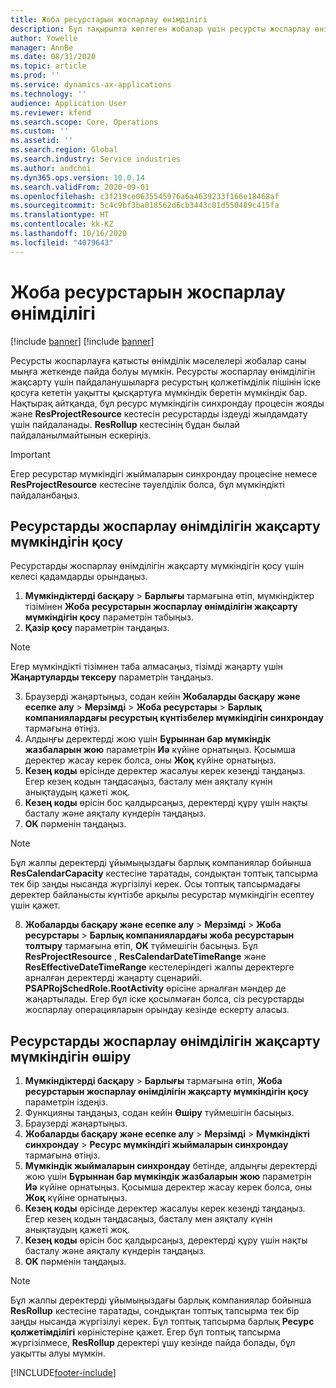 ```yaml
---
title: Жоба ресурстарын жоспарлау өнімділігі
description: Бұл тақырыпта көптеген жобалар үшін ресурсты жоспарлау өнімділігін жақсарту туралы ақпарат берілген.
author: Yowelle
manager: AnnBe
ms.date: 08/31/2020
ms.topic: article
ms.prod: ''
ms.service: dynamics-ax-applications
ms.technology: ''
audience: Application User
ms.reviewer: kfend
ms.search.scope: Core, Operations
ms.custom: ''
ms.assetid: ''
ms.search.region: Global
ms.search.industry: Service industries
ms.author: andchoi
ms.dyn365.ops.version: 10.0.14
ms.search.validFrom: 2020-09-01
ms.openlocfilehash: c3f219ce0635545976a6a4639233f166e18468af
ms.sourcegitcommit: 5c4c9bf3ba018562d6cb3443c01d550489c415fa
ms.translationtype: HT
ms.contentlocale: kk-KZ
ms.lasthandoff: 10/16/2020
ms.locfileid: "4079643"
---
```

# <a name="project-resource-scheduling-performance"></a>Жоба ресурстарын жоспарлау өнімділігі

[!include [banner](../includes/banner.md)]
[!include [banner](../includes/preview-banner.md)]


Ресурсты жоспарлауға қатысты өнімділік мәселелері жобалар саны мыңға жеткенде пайда болуы мүмкін. Ресурсты жоспарлау өнімділігін жақсарту үшін пайдаланушыларға ресурстың қолжетімділік пішінін іске қосуға кететін уақытты қысқартуға мүмкіндік беретін мүмкіндік бар. Нақтырақ айтқанда, бұл ресурс мүмкіндігін синхрондау процесін жояды және **ResProjectResource** кестесін ресурстарды іздеуді жылдамдату үшін пайдаланады. **ResRollup** кестесінің бұдан былай пайдаланылмайтынын ескеріңіз.

> [!IMPORTANT]
> Егер ресурстар мүмкіндігі жыймаларын синхрондау процесіне немесе **ResProjectResource** кестесіне тәуелділік болса, бұл мүмкіндікті пайдаланбаңыз.

## <a name="enable-resource-scheduling-performance-enhancement"></a>Ресурстарды жоспарлау өнімділігін жақсарту мүмкіндігін қосу
Ресурстарды жоспарлау өнімділігін жақсарту мүмкіндігін қосу үшін келесі қадамдарды орындаңыз.

1. **Мүмкіндіктерді басқару** > **Барлығы** тармағына өтіп, мүмкіндіктер тізімінен **Жоба ресурстарын жоспарлау өнімділігін жақсарту мүмкіндігін қосу** параметрін табыңыз.
2. **Қазір қосу** параметрін таңдаңыз.

> [!NOTE]
> Егер мүмкіндікті тізімнен таба алмасаңыз, тізімді жаңарту үшін **Жаңартуларды тексеру** параметрін таңдаңыз.

3. Браузерді жаңартыңыз, содан кейін **Жобаларды басқару және есепке алу** > **Мерзімді** > **Жоба ресурстары** > **Барлық компаниялардағы ресурстың күнтізбелер мүмкіндігін синхрондау** тармағына өтіңіз.
4. Алдыңғы деректерді жою үшін **Бұрыннан бар мүмкіндік жазбаларын жою** параметрін **Иә** күйіне орнатыңыз. Қосымша деректер жасау керек болса, оны **Жоқ** күйіне орнатыңыз.
5. **Кезең коды** өрісінде деректер жасалуы керек кезеңді таңдаңыз. Егер кезең кодын таңдасаңыз, басталу мен аяқталу күнін анықтаудың қажеті жоқ.
6. **Кезең коды** өрісін бос қалдырсаңыз, деректерді құру үшін нақты басталу және аяқталу күндерін таңдаңыз.
7. **OK** пәрменін таңдаңыз.

 > [!NOTE]
 > Бұл жалпы деректерді ұйымыңыздағы барлық компаниялар бойынша **ResCalendarCapacity** кестесіне таратады, сондықтан топтық тапсырма тек бір заңды нысанда жүргізілуі керек. Осы топтық тапсырмадағы деректер байланысты күнтізбе арқылы ресурстар мүмкіндігін есептеу үшін қажет.

8. **Жобаларды басқару және есепке алу** > **Мерзімді** > **Жоба ресурстары** > **Барлық компаниялардағы жоба ресурстарын толтыру** тармағына өтіп, **OK** түймешігін басыңыз. Бұл **ResProjectResource** , **ResCalendarDateTimeRange** және **ResEffectiveDateTimeRange** кестелеріндегі жалпы деректерге арналған деректерді жаңарту сценарийі. **PSAPRojSchedRole.RootActivity** өрісіне арналған мәндер де жаңартылады. Егер бұл іске қосылмаған болса, сіз ресурстарды жоспарлау операцияларын орындау кезінде ескерту аласыз.
 
## <a name="turn-off-resource-scheduling-performance-enhancement"></a>Ресурстарды жоспарлау өнімділігін жақсарту мүмкіндігін өшіру

1. **Мүмкіндіктерді басқару** > **Барлығы** тармағына өтіп, **Жоба ресурстарын жоспарлау өнімділігін жақсарту мүмкіндігін қосу** параметрін іздеңіз.
2. Функцияны таңдаңыз, содан кейін **Өшіру** түймешігін басыңыз.
3. Браузерді жаңартыңыз.
4. **Жобаларды басқару және есепке алу** > **Мерзімді** > **Мүмкіндікті синхрондау** > **Ресурс мүмкіндігі жыймаларын синхрондау** тармағына өтіңіз.
5. **Мүмкіндік жыймаларын синхрондау** бетінде, алдыңғы деректерді жою үшін **Бұрыннан бар мүмкіндік жазбаларын жою** параметрін **Иә** күйіне орнатыңыз. Қосымша деректер жасау керек болса, оны **Жоқ** күйіне орнатыңыз.
6. **Кезең коды** өрісінде деректер жасалуы керек кезеңді таңдаңыз. Егер кезең кодын таңдасаңыз, басталу мен аяқталу күнін анықтаудың қажеті жоқ.
7. **Кезең коды** өрісін бос қалдырсаңыз, деректерді құру үшін нақты басталу және аяқталу күндерін таңдаңыз.
8. **OK** пәрменін таңдаңыз.

> [!NOTE]
> Бұл жалпы деректерді ұйымыңыздағы барлық компаниялар бойынша **ResRollup** кестесіне таратады, сондықтан топтық тапсырма тек бір заңды нысанда жүргізілуі керек. Бұл топтық тапсырма барлық **Ресурс қолжетімділігі** көріністеріне қажет. Егер бұл топтық тапсырма жүргізілмесе, **ResRollup** деректері ұшу кезінде пайда болады, бұл уақытты алуы мүмкін.


[!INCLUDE[footer-include](../includes/footer-banner.md)]